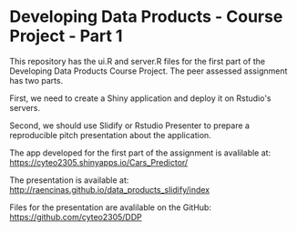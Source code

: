 # Developing Data Products - Course Project - Part 1

This repository has the ui.R and server.R files for the first part of the Developing Data Products Course Project. The peer assessed assignment has two parts. 

First, we need to create a Shiny application and deploy it on Rstudio's servers. 

Second, we should use Slidify or Rstudio Presenter to prepare a reproducible pitch presentation about the application.

The app developed for the first part of the assignment is avalilable at: https://cyteo2305.shinyapps.io/Cars_Predictor/

The presentation is available at: http://raencinas.github.io/data_products_slidify/index

Files for the presentation are avalilable on the GitHub: https://github.com/cyteo2305/DDP